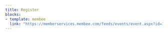 ```yaml
---
title: Register
blocks:
- template: membee
  link: "https://memberservices.membee.com/feeds/events/event.aspx?id=144&cid=1134&wid=801"
---
```


